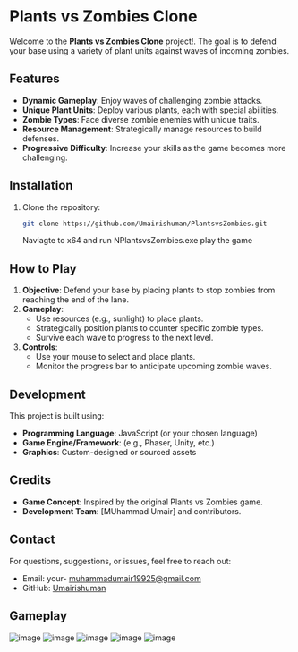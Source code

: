 # Plants vs Zombies Clone

Welcome to the **Plants vs Zombies Clone** project!. The goal is to defend your base using a variety of plant units against waves of incoming zombies.

## Features

- **Dynamic Gameplay**: Enjoy waves of challenging zombie attacks.
- **Unique Plant Units**: Deploy various plants, each with special abilities.
- **Zombie Types**: Face diverse zombie enemies with unique traits.
- **Resource Management**: Strategically manage resources to build defenses.
- **Progressive Difficulty**: Increase your skills as the game becomes more challenging.

## Installation

1. Clone the repository:
   ```bash
   git clone https://github.com/Umairishuman/PlantsvsZombies.git
   ```
   Naviagte to x64 and run NPlantsvsZombies.exe play the game

## How to Play

1. **Objective**: Defend your base by placing plants to stop zombies from reaching the end of the lane.
2. **Gameplay**:
   - Use resources (e.g., sunlight) to place plants.
   - Strategically position plants to counter specific zombie types.
   - Survive each wave to progress to the next level.
3. **Controls**:
   - Use your mouse to select and place plants.
   - Monitor the progress bar to anticipate upcoming zombie waves.

## Development

This project is built using:
- **Programming Language**: JavaScript (or your chosen language)
- **Game Engine/Framework**: (e.g., Phaser, Unity, etc.)
- **Graphics**: Custom-designed or sourced assets


## Credits

- **Game Concept**: Inspired by the original Plants vs Zombies game.
- **Development Team**: [MUhammad Umair] and contributors.


## Contact

For questions, suggestions, or issues, feel free to reach out:
- Email: your- muhammadumair19925@gmail.com
- GitHub: [Umairishuman](https://github.com/Umairishuman)

## Gameplay
![image](https://github.com/user-attachments/assets/1669bfc6-7732-49dc-8f4f-eff07eab0f0a)
![image](https://github.com/user-attachments/assets/1633e074-5f95-486c-bb21-f50313f64b78)
![image](https://github.com/user-attachments/assets/2cce1337-63dd-44c9-b2a5-ec99d57f4ecc)
![image](https://github.com/user-attachments/assets/409c3ac3-4ae1-44b7-8782-9a9987136447)
![image](https://github.com/user-attachments/assets/be941603-4572-4e48-bf4e-74db88cb9038)
